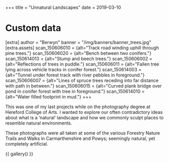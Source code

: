 +++
title = "Unnatural Landscapes"
date = 2019-03-10

# Custom data
[extra]
author = "Berwyn"
banner = "/img/banners/banner_trees.jpg"
[extra.assets]
scan_150606010 = {alt="Track road winding uphill through pine trees."}
scan_150606020 = {alt="Bench between two conifers."}
scan_150614013 = {alt="Stump and beech trees."}
scan_150606002 = {alt="Reflections of trees in puddle."}
scan_150606011 = {alt="Fallen tree lying across vehicle tracks in conifer forest."}
scan_150614003 = {alt="Tunnel under forest track with river pebbles in foreground."}
scan_150606007 = {alt="Lines of spruce trees receding into far distance with path in between."}
scan_150606015 = {alt="Curved plank bridge over pond in conifer forest with tree in foreground."}
scan_150614010 = {alt="Water filled footprint in mud."}
+++
<div class="text-block">
  <p>
    This was one of my last projects while on the photography degree at Hereford College of Arts. I wanted to explore our often contradictory ideas about what is a &#8216;natural&#8217; landscape and how we commonly sculpt places to resemble natural environments.
  </p>

  <p>
    These photographs were all taken at some of the various Forestry Nature Trails and Walks in Carmarthenshire and Powys; seemingly natural, yet completely artificial.
  </p>
</div>

{{ gallery() }}
